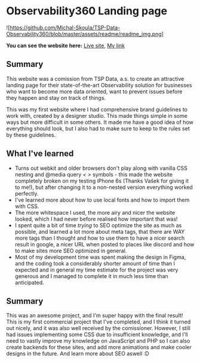 # Observability360 Landing page
![https://github.com/Michal-Skoula/TSP-Data-Observability360/blob/master/assets/readme/readme_img.png]

**You can see the website here:** [Live site](https://tspdata.cz/observability), [My link](https://obs360.michalskoula.com)

## Summary
This website was a comission from TSP Data, a.s. to create an attractive landing page for their state-of-the-art Observability solution for businesses who want to become more data oriented, want to prevent issues before they happen and stay on track of things.

This was my first website where I had comprehensive brand guidelines to work with, created by a designer studio. This made things simple in some ways but more difficult in some others. It made me have a good idea of how everything should look, but I also had to make sure to keep to the rules set by these guidelines.

## What I've learned
- Turns out webkit and older browsers don't play along with vanilla CSS nesting and @media query *< >* symbols - this made the website completely broken on my testing iPhone 6s (Thanks Vašek for giving it to me!), but after changing it to a non-nested version everything worked perfectly.
- I've learned more about how to use local fonts and how to import them with CSS.
- The more whitespace I used, the more airy and nicer the website looked, which I had never before realised how important that was!
- I spent quite a bit of time *trying* to SEO optimize the site as much as possible, and learned a lot more about meta tags, that there are WAY more tags than I thought and how to use them to have a nicer search result in google, a nicer URL when posted to places like discord and how to make sites more SEO optimized in general.
- Most of my development time was spent making the design in Figma, and the coding took a considerably shorter amount of time than I expected and in general my time estimate for the project was very generous and I managed to complete it in much less time than anticipated.

## Summary
This was an awesome project, and I'm super happy with the final result! This is my first commercial project that I've completed, and I think it turned out nicely, and it was also well received by the comissioner. However, I still had issues implementing some CSS due to insufficient knowledge, and I'll need to vastly improve my knowledge on JavaScript and PHP so I can also create backends for these sites, and add more animations and make cooler designs in the future. And learn more about SEO aswell :D